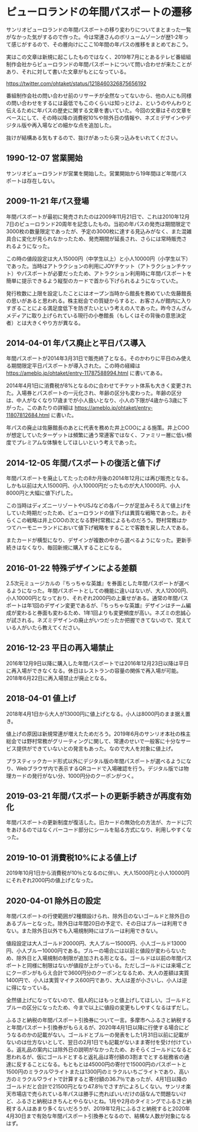 # ピューロランドの年間パスポートの遷移

サンリオピューロランドの年間パスポートの移り変わりについてまとまった一覧がなかった気がするので作った。今は常連さんのボリュームゾーンが歴1-2年って感じがするので、その層向けにここ10年間の年パスの推移をまとめておこう。

実はこの文章は新規に起こしたものではなく、2019年7月にとあるテレビ番組組制作会社からピューロランドの年間パスポートについて問い合わせが来たことがあり、それに対して書いた文章がもとになっている。

<https://twitter.com/ohtaket/status/1218460326875656192>

番組制作会社の問い合わせ前のリサーチが全然なってないから、他の人にも同様の問い合わせをするには最低でもこのくらいは知っとけよ、というのやんわりと伝えるために年パスの歴史に関する文章を書いていた。今回の文章はその文章をベースにして、その時以降の消費税10%や除外日の情報や、ネズミデザインやデジタル版や再入場などの細かな点を追加した。

抜けが結構ある気もするので、抜けがあったら突っ込みをいれてください。

## 1990-12-07 営業開始

サンリオピューロランドが営業を開始した。営業開始から19年間ほど年間パスポートは存在しない。

## 2009-11-21 年パス登場

年間パスポートが最初に発売されたのは2009年11月21日で、これは2010年12月7日のピューロランド20周年を記念したもの。当初の年パスの発売は期間限定で3000枚の数量限定であったが、予定の3000枚に達する見込みがなく、また混雑具合に変化が見られなかったため、発売期間が延長され、さらには常時販売されるようになった。

この時の値段設定は大人15000円（中学生以上）と小人10000円（小学生以下）であった。当時はアトラクションの利用にJOYチケット（アトラクションチケット）やパスポートが必要だったため、アトラクション利用時に年間パスポートを簡単に提示できるよう縦型のカードで首から下げられるようになっていた。

発行枚数に上限を設定したことにはオープン当時から館長を務めていた佐藤館長の思いがあると思われる。株主総会での質疑からすると、お客さんが館内に入りすぎることによる満足度低下を防ぎたいという考えの人であった。昨今さんざんメディアに取り上げられている現行の小巻館長（もしくはその背後の意思決定者）とは大きくやり方が異なる。

## 2014-04-01 年パス廃止と平日パス導入

年間パスポートが2014年3月31日で販売終了となる。そのかわりに平日のみ使える期間限定平日パスポートが導入された。この時の経緯は <https://ameblo.jp/ohtaket/entry-11787588994.html> に書いてある。

2014年4月1日に消費税が8%となるのに合わせてチケット体系も大きく変更された。入場券とパスポートの一元化され、年齢の区分も変わった。年齢の区分は、中人がなくなり17歳までが小人扱いとなり、小人の下限が4歳から3歳に下がった。このあたりの詳細は <https://ameblo.jp/ohtaket/entry-11807812684.html> に書いた。

年パスの廃止は佐藤館長のあとに代表を務めた井上COOによる施策。井上COOが想定していたターゲットは頻繁に通う常連客ではなく、ファミリー層に低い頻度でプレミアムな体験をしてほしいという考えであった。

## 2014-12-05 年間パスポートの復活と値下げ

年間パスポートを廃止してたったの8か月後の2014年12月には再び販売となる。しかも以前は大人15000円、小人10000円だったものが大人10000円、小人8000円と大幅に値下げした。

この当時はディズニーリゾートやUSJなどの各パークが足並みそろえて値上げをしていた時期だったため、ピューロランドの値下げは異質な戦略であった。おそらくこの戦略は井上COOの次となる野村常務によるものだろう。野村常務はかつてハーモニーランドにおいて値下げ戦略をすることで客数を戻した人である。

またカードが横型になり、デザインが複数の中から選べるようになった。更新手続きはなくなり、毎回新規に購入することになる。

## 2016-01-22 特殊デザインによる差額

2.5次元ミュージカルの『ちっちゃな英雄』を券面とした年間パスポートが選べるようになった。年間パスポートとしての機能に違いはないが、大人12000円、小人10000円となっており、それぞれ2000円の上乗せがある。通常の年間パスポートは年1回のデザイン変更であるが、『ちっちゃな英雄』デザインはチーム編成が変わると券面も変わるため、1年1回よりも変更頻度が高い。ネズミの忠誠心が試される。ネズミデザインの廃止がいつだったか把握できてないので、覚えている人がいたら教えてください。

## 2016-12-23 平日の再入場禁止

2016年12月9日以降に購入した年間パスポートでは2016年12月23日以降は平日に再入場ができなくなる。休日はレストランの容量の関係で再入場が可能。2018年6月22日に再入場禁止が廃止となる。

## 2018-04-01 値上げ

2018年4月1日から大人が13000円に値上げとなる。小人は8000円のまま据え置き。

値上げの原因は新規常連が増えたためだろう。2019年6月のサンリオ本社の株主総会では野村常務がグリーティングに関して、常連のせいで一般客に十分なサービス提供ができていないとの発言もあった。なので大人を対象に値上げ。

プラスティックカード形式以外にデジタル版の年間パスポートが選べるようになり、Webブラウザ内で表示するQRコードで入場確認を行う。デジタル版では物理カードの発行がない分、1000円分のクーポンがつく。

## 2019-03-21 年間パスポートの更新手続きが再度有効化

年間パスポートの更新制度が復活した。旧カードの無効化の方法が、カードに穴をあけるのではなくバーコード部分にシールを貼る方式になり、利用しやすくなった。

## 2019-10-01 消費税10%による値上げ

2019年10月1日から消費税が10％となるのに伴い、大人15000円と小人10000円にそれぞれ2000円の値上げとなった。

## 2020-04-01 除外日の設定

年間パスポートの行使範囲が2種類設けられ、除外日のないゴールドと除外日のあるブルーとなった。除外日は年間20日の予定で、その日はブルーは利用できない。また除外日以外でも入場規制時にはブルーは利用できない。

値段設定は大人ゴールド20000円、大人ブルー15000円、小人ゴールド13000円、小人ブルー10000円である。ブルーの場合には以前と値段が変わらないため、除外日と入場規制の制限が追加される形となる。ゴールドは以前の年間パスポートと同様に制限はないが値段が上がっている。ただしゴールドには来場ごとにクーポンがもらえ合計で3600円分のクーポンとなるため、大人の差額は実質1400円で、小人は実質マイナス600円であり、大人は差が小さいし、小人は逆に得になっている。

全然値上げになってないので、個人的にはもっと値上げしてほしい。ゴールドとブルーの区分になったため、今まで以上に値段の変更もしやすくなるはずだし。

ふるさと納税の年間パスポート引換券について一言。多摩市へふるさと納税すると年間パスポート引換券がもらえるが、2020年4月1日以降に行使する場合にどうなるのかの記載がない。ゴールドとブルーの発表をした1月31日以前に記載がないのは仕方ないとして、翌日の2月1日でも記載がないまま寄付を受け付けている。返礼品の案内には除外日の説明がなかったため、おそらくゴールドになると思われるが、仮にゴールドとすると返礼品は寄付額の3割までとする総務省の通達に反することになる。もともとは45000円の寄付で15000円のパスポートと1500円のミラクル♡ライトまたは1300円のミラクルいちごライトであり、高い方のミラクル♡ライトで計算すると寄付額の36.7％であったが、4月1日以降のゴールドだと合計で21500円となり47.8％でさすがによろしくない。サンリオ楽天市場店で売られている年パスは勝手に売ればいいだけの話なんで問題ないけど、ふるさと納税はきちんとやらないとね。1月や2月のタイミングでふるさと納税する人はあまり多くないだろうが、2019年12月にふるさと納税すると2020年4月30日まで有効な年間パスポート引換券となるので、結構な人数が対象になるはず。
